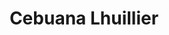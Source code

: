 ---
title: "Cebuana Lhuillier"
url: /davao-city/cebuana-lhuillier-father-selga-street/
shop: pawnbroker
---